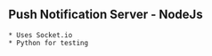 Push Notification Server - NodeJs
---------------------------------

	* Uses Socket.io
	* Python for testing